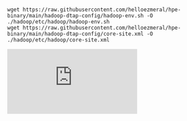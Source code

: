#

```
wget https://raw.githubusercontent.com/helloezmeral/hpe-binary/main/hadoop-dtap-config/hadoop-env.sh -O ./hadoop/etc/hadoop/hadoop-env.sh 
wget https://raw.githubusercontent.com/helloezmeral/hpe-binary/main/hadoop-dtap-config/core-site.xml -O ./hadoop/etc/hadoop/core-site.xml 
```

![](https://raw.githubusercontent.com/helloezmeral/blog/main/Accessing-dtap-in-pods/readme.md)
